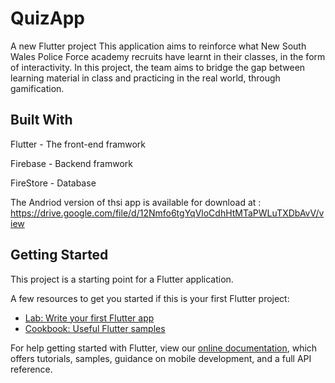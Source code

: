 # QuizApp

A new Flutter project
This application aims to reinforce what New South Wales Police Force academy recruits have learnt in their classes, in the form of interactivity. In this project, the team aims to bridge the gap between learning material in class and practicing in the real world, through gamification.

## Built With
Flutter - The front-end framwork

Firebase - Backend framwork

FireStore - Database


The Andriod version of thsi app is available for download at : https://drive.google.com/file/d/12Nmfo6tgYqVloCdhHtMTaPWLuTXDbAvV/view
## Getting Started

This project is a starting point for a Flutter application.

A few resources to get you started if this is your first Flutter project:

- [Lab: Write your first Flutter app](https://flutter.dev/docs/get-started/codelab)
- [Cookbook: Useful Flutter samples](https://flutter.dev/docs/cookbook)

For help getting started with Flutter, view our
[online documentation](https://flutter.dev/docs), which offers tutorials,
samples, guidance on mobile development, and a full API reference.


